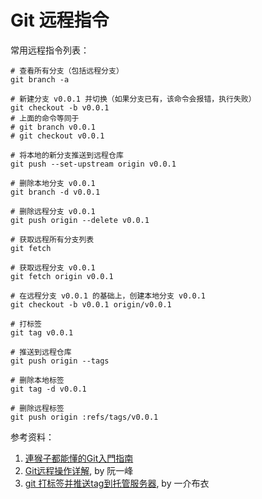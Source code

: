 # Git 远程指令

常用远程指令列表：

```
# 查看所有分支（包括远程分支）
git branch -a
```

```
# 新建分支 v0.0.1 并切换（如果分支已有，该命令会报错，执行失败）
git checkout -b v0.0.1
# 上面的命令等同于
# git branch v0.0.1
# git checkout v0.0.1

# 将本地的新分支推送到远程仓库
git push --set-upstream origin v0.0.1
```

```
# 删除本地分支 v0.0.1
git branch -d v0.0.1

# 删除远程分支 v0.0.1
git push origin --delete v0.0.1
```

```
# 获取远程所有分支列表
git fetch

# 获取远程分支 v0.0.1
git fetch origin v0.0.1

# 在远程分支 v0.0.1 的基础上，创建本地分支 v0.0.1
git checkout -b v0.0.1 origin/v0.0.1
```

```
# 打标签
git tag v0.0.1

# 推送到远程仓库
git push origin --tags

# 删除本地标签
git tag -d v0.0.1

# 删除远程标签
git push origin :refs/tags/v0.0.1
```

参考资料：

1. [連猴子都能懂的Git入門指南](https://backlog.com/git-tutorial/tw/stepup/stepup2_2.html)
2. [Git远程操作详解](http://www.ruanyifeng.com/blog/2014/06/git_remote.html), by 阮一峰
3. [git 打标签并推送tag到托管服务器](http://yijiebuyi.com/blog/007269d04d5096d9397ce3daf9d84c48.html), by 一介布衣